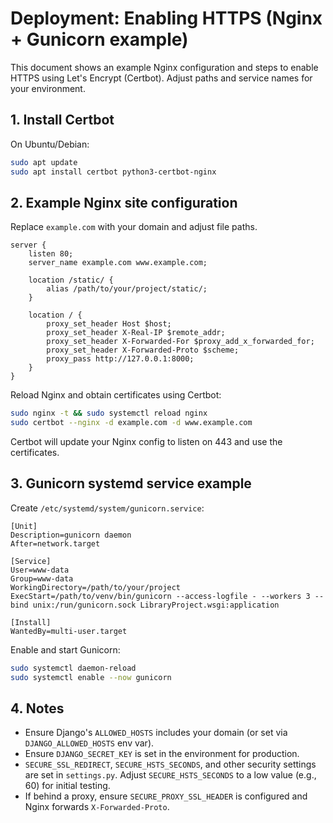 # Deployment: Enabling HTTPS (Nginx + Gunicorn example)

This document shows an example Nginx configuration and steps to enable HTTPS using Let's Encrypt (Certbot). Adjust paths and service names for your environment.

## 1. Install Certbot

On Ubuntu/Debian:

```bash
sudo apt update
sudo apt install certbot python3-certbot-nginx
```

## 2. Example Nginx site configuration

Replace `example.com` with your domain and adjust file paths.

```
server {
    listen 80;
    server_name example.com www.example.com;

    location /static/ {
        alias /path/to/your/project/static/;
    }

    location / {
        proxy_set_header Host $host;
        proxy_set_header X-Real-IP $remote_addr;
        proxy_set_header X-Forwarded-For $proxy_add_x_forwarded_for;
        proxy_set_header X-Forwarded-Proto $scheme;
        proxy_pass http://127.0.0.1:8000;
    }
}
```

Reload Nginx and obtain certificates using Certbot:

```bash
sudo nginx -t && sudo systemctl reload nginx
sudo certbot --nginx -d example.com -d www.example.com
```

Certbot will update your Nginx config to listen on 443 and use the certificates.

## 3. Gunicorn systemd service example

Create `/etc/systemd/system/gunicorn.service`:

```
[Unit]
Description=gunicorn daemon
After=network.target

[Service]
User=www-data
Group=www-data
WorkingDirectory=/path/to/your/project
ExecStart=/path/to/venv/bin/gunicorn --access-logfile - --workers 3 --bind unix:/run/gunicorn.sock LibraryProject.wsgi:application

[Install]
WantedBy=multi-user.target
```

Enable and start Gunicorn:

```bash
sudo systemctl daemon-reload
sudo systemctl enable --now gunicorn
```

## 4. Notes

- Ensure Django's `ALLOWED_HOSTS` includes your domain (or set via `DJANGO_ALLOWED_HOSTS` env var).
- Ensure `DJANGO_SECRET_KEY` is set in the environment for production.
- `SECURE_SSL_REDIRECT`, `SECURE_HSTS_SECONDS`, and other security settings are set in `settings.py`. Adjust `SECURE_HSTS_SECONDS` to a low value (e.g., 60) for initial testing.
- If behind a proxy, ensure `SECURE_PROXY_SSL_HEADER` is configured and Nginx forwards `X-Forwarded-Proto`.
